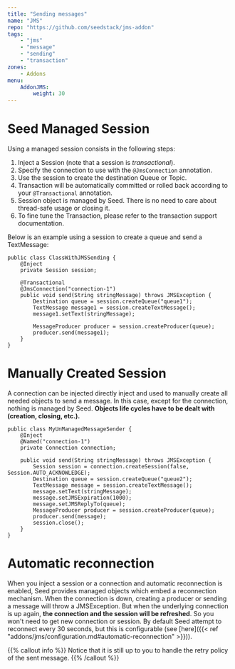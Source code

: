 ```yaml
---
title: "Sending messages"
name: "JMS"
repo: "https://github.com/seedstack/jms-addon"
tags:
    - "jms"
    - "message"
    - "sending"
    - "transaction"
zones:
    - Addons
menu:
    AddonJMS:
        weight: 30
---
```


# Seed Managed Session

Using a managed session consists in the following steps:

1. Inject a Session (note that a session is *transactional*).
2. Specify the connection to use with the `@JmsConnection` annotation.
3. Use the session to create the destination Queue or Topic.
4. Transaction will be automatically committed or rolled back according to your `@Transactional` annotation.
5. Session object is managed by Seed. There is no need to care about thread-safe usage or closing it.
6. To fine tune the Transaction, please refer to the transaction support documentation.

Below is an example using a session to create a queue and send a TextMessage:

    public class ClassWithJMSSending {
        @Inject
        private Session session;

        @Transactional
        @JmsConnection("connection-1")
        public void send(String stringMessage) throws JMSException {
            Destination queue = session.createQueue("queue1");
            TextMessage message1 = session.createTextMessage();
            message1.setText(stringMessage);

            MessageProducer producer = session.createProducer(queue);
            producer.send(message1);
        }
    }

# Manually Created Session

A connection can be injected directly inject and used to manually create all needed objects to send a message.
In this case, except for the connection, nothing is managed by Seed. **Objects life cycles have to be dealt with (creation, closing, etc.).**

    public class MyUnManagedMessageSender {
        @Inject
        @Named("connection-1")
        private Connection connection;

        public void send(String stringMessage) throws JMSException {
            Session session = connection.createSession(false, Session.AUTO_ACKNOWLEDGE);
            Destination queue = session.createQueue("queue2");
            TextMessage message = session.createTextMessage();
            message.setText(stringMessage);
            message.setJMSExpiration(1000);
            message.setJMSReplyTo(queue);
            MessageProducer producer = session.createProducer(queue);
            producer.send(message);
            session.close();
        }
    }

# Automatic reconnection

When you inject a session or a connection and automatic reconnection is enabled, Seed provides managed objects which 
embed a reconnection mechanism. When the connection is down, creating a producer or sending a message will throw a 
JMSException. But when the underlying connection is up again, **the connection and the session will be refreshed**. 
So you won't need to get new connection or session. By default Seed attempt to reconnect every 30 seconds, but this is 
configurable (see [here]({{< ref "addons/jms/configuration.md#automatic-reconnection" >}})).

{{% callout info %}}
Notice that it is still up to you to handle the retry policy of the sent message.
{{% /callout %}}
